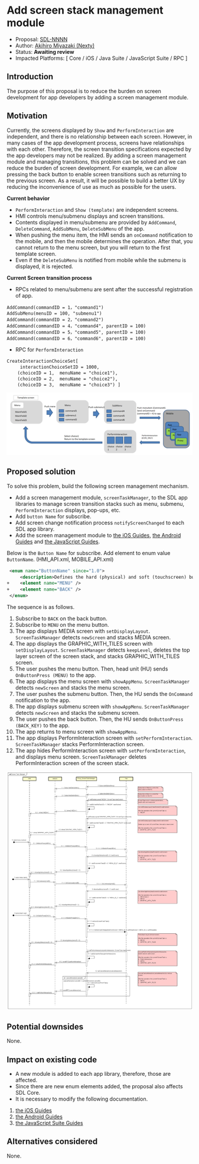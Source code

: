 # Add screen stack management module

* Proposal: [SDL-NNNN](NNNN-Add-screen-stack-management-module.md)
* Author: [Akihiro Miyazaki (Nexty)](https://github.com/Akihiro-Miyazaki)
* Status: **Awaiting review**
* Impacted Platforms: [ Core / iOS / Java Suite / JavaScript Suite / RPC ]

## Introduction
The purpose of this proposal is to reduce the burden on screen development for app developers by adding a screen management module.

## Motivation
Currently, the screens displayed by `Show` and `PerformInteraction` are independent, and there is no relationship between each screen. However, in many cases of the app development process, screens have relationships with each other. Therefore, the screen transition specifications expected by the app developers may not be realized. By adding a screen management module and managing transitions, this problem can be solved and we can reduce the burden of screen development. For example, we can allow pressing the back button to enable screen transitions such as returning to the previous screen. As a result, it will be possible to build a better UX by reducing the inconvenience of use as much as possible for the users.

<b>Current behavior</b>
 - `PerformInteraction` and `Show (template)` are independent screens.
 - HMI controls menu/submenu displays and screen transitions.
 - Contents displayed in menu/submenu are provided by `AddCommand`, `DeleteCommand`, `AddSubMenu`, `DeleteSubMenu` of the app.
 - When pushing the menu item, the HMI sends an `onCommand` notification to the mobile, and then the mobile determines the operation.
   After that, you cannot return to the menu screen, but you will return to the first template screen.
 - Even if the `DeleteSubMenu` is notified from mobile while the submenu is displayed, it is rejected.

<b>Current Screen transition process</b>

- RPCs related to menu/submenu are sent after the successful registration of app.
```
AddCommand(commandID = 1，"command1")
AddSubMenu(menuID = 100, "submenu1")
AddCommand(commandID = 2，"command2")
AddCommand(commandID = 4，"command4", parentID = 100)
AddCommand(commandID = 5，"command5", parentID = 100)
AddCommand(commandID = 6，"command6", parentID = 100)
```

- RPC for `PerformInteraction`
```
CreateInteractionChoiceSet[
	 interactionChoiceSetID = 1000,
	(choiceID = 1,  menuName = "choice1"),
	(choiceID = 2,  menuName = "choice2"),
	(choiceID = 3,  menuName = "choice3") ]
```

![Screen_transition_process.png](../assets/proposals/NNNN-Add-screen-stack-management-module/Screen_transition_process.png)

## Proposed solution
To solve this problem, build the following screen management mechanism.

- Add a screen management module, `screenTaskManager`, to the SDL app libraries to manage screen transition stacks such as menu, submenu, `PerformInteraction` displays, pop-ups, etc.
- Add `button Name` for subscribe.
- Add screen change notification process `notifyScreenChanged` to each SDL app library.
- Add the screen management module to [the iOS Guides](https://smartdevicelink.com/en/guides/iOS/displaying-a-user-interface/template-images/), [the Android Guides](https://smartdevicelink.com/en/guides/android/displaying-a-user-interface/main-screen-templates/) and [the JavaScript Guides](https://smartdevicelink.com/en/guides/javascript/displaying-a-user-interface/main-screen-templates/).

Below is the `Button Name` for subscribe.
Add element to enum value `ButtonName`. (HMI_API.xml, MOBILE_API.xml)

```xml
 <enum name="ButtonName" since="1.0">
     <description>Defines the hard (physical) and soft (touchscreen) buttons available from the module</description>
+    <element name="MENU" />
+    <element name="BACK" />
 </enum>

```

The sequence is as follows.

1. Subscribe to `BACK` on the back button.
2. Subscribe to `MENU` on the menu button.
3. The app displays MEDIA screen with `setDisplayLayout`. `ScreenTaskManager` detects `newScreen` and stacks MEDIA screen.
4. The app displays the GRAPHIC_WITH_TILES screen with `setDisplayLayout`. `ScreenTaskManager` detects `keepLevel`, deletes the top layer screen of the screen stack, and stacks GRAPHIC_WITH_TILES screen.
5. The user pushes the menu button. Then, head unit (HU) sends `OnButtonPress (MENU)` to the app.
6. The app displays the menu screen with `showAppMenu`. `ScreenTaskManager` detects `newScreen` and stacks the menu screen.
7. The user pushes the submenu button. Then, the HU sends the `OnCommand` notification to the app.
8. The app displays submenu screen with `showAppMenu`. `ScreenTaskManager` detects `newScreen` and stacks the submenu screen.
9. The user pushes the back button. Then, the HU sends `OnButtonPress (BACK_KEY)` to the app.
10. The app returns to menu screen with `showAppMenu`.
11. The app displays PerformInteraction screen with `setPerformInteraction`. `ScreenTaskManager` stacks PerformInteraction screen.
12. The app hides PerformInteraction screen with `setPerformInteraction`, and displays menu screen. `ScreenTaskManager` deletes PerformInteraction screen of the screen stack.

![new_sequence.png](../assets/proposals/NNNN-Add-screen-stack-management-module/new_sequence.png)

## Potential downsides
None.

## Impact on existing code

- A new module is added to each app library, therefore, those are affected.
- Since there are new enum elements added, the proposal also affects SDL Core.
- It is necessary to modify the following documentation.
1. [the iOS Guides](https://smartdevicelink.com/en/guides/iOS/displaying-a-user-interface/template-images/)
2. [the Android Guides](https://smartdevicelink.com/en/guides/android/displaying-a-user-interface/main-screen-templates/)
3. [the JavaScript Suite Guides](https://smartdevicelink.com/en/guides/javascript/displaying-a-user-interface/main-screen-templates/)

## Alternatives considered
None.
